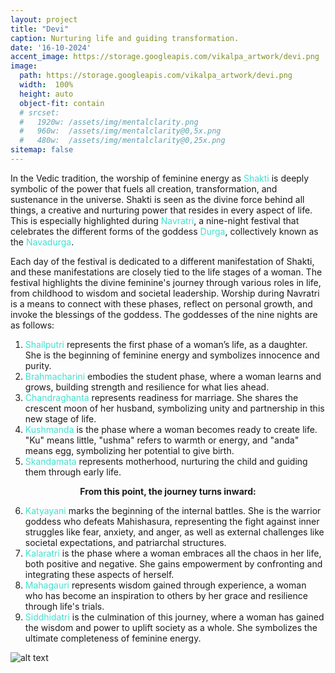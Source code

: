 ```yaml
---
layout: project
title: "Devi"
caption: Nurturing life and guiding transformation.
date: '16-10-2024'
accent_image: https://storage.googleapis.com/vikalpa_artwork/devi.png  
image: 
  path: https://storage.googleapis.com/vikalpa_artwork/devi.png
  width:  100%
  height: auto
  object-fit: contain
  # srcset: 
  #   1920w: /assets/img/mentalclarity.png
  #   960w:  /assets/img/mentalclarity@0,5x.png
  #   480w:  /assets/img/mentalclarity@0,25x.png
sitemap: false
---
```

In the Vedic tradition, the worship of feminine energy as <span style="color:turquoise">Shakti</span> is deeply symbolic of the power that fuels all creation, transformation, and sustenance in the universe. Shakti is seen as the divine force behind all things, a creative and nurturing power that resides in every aspect of life. This is especially highlighted during <span style="color:turquoise">Navratri</span>, a nine-night festival that celebrates the different forms of the goddess <span style="color:turquoise">Durga</span>, collectively known as the <span style="color:turquoise">Navadurga</span>.

Each day of the festival is dedicated to a different manifestation of Shakti, and these manifestations are closely tied to the life stages of a woman. The festival highlights the divine feminine's journey through various roles in life, from childhood to wisdom and societal leadership. Worship during Navratri is a means to connect with these phases, reflect on personal growth, and invoke the blessings of the goddess. The goddesses of the nine nights are as follows:

<ol>
  <li><span style="color:turquoise">Shailputri</span> represents the first phase of a woman’s life, as a daughter. She is the beginning of feminine energy and symbolizes innocence and purity.</li>
  <li><span style="color:turquoise">Brahmacharini</span> embodies the student phase, where a woman learns and grows, building strength and resilience for what lies ahead.</li>
  <li><span style="color:turquoise">Chandraghanta</span> represents readiness for marriage. She shares the crescent moon of her husband, symbolizing unity and partnership in this new stage of life.</li>
  <li><span style="color:turquoise">Kushmanda</span> is the phase where a woman becomes ready to create life. "Ku" means little, "ushma" refers to warmth or energy, and "anda" means egg, symbolizing her potential to give birth.</li>
  <li><span style="color:turquoise">Skandamata</span> represents motherhood, nurturing the child and guiding them through early life.</li>
</ol>

<p align="center">
  <b>From this point, the journey turns inward:</b>
</p>

<ol start="6">
  <li><span style="color:turquoise">Katyayani</span> marks the beginning of the internal battles. She is the warrior goddess who defeats Mahishasura, representing the fight against inner struggles like fear, anxiety, and anger, as well as external challenges like societal expectations, and patriarchal structures.</li>
  <li><span style="color:turquoise">Kalaratri</span> is the phase where a woman embraces all the chaos in her life, both positive and negative. She gains empowerment by confronting and integrating these aspects of herself.</li>
  <li><span style="color:turquoise">Mahagauri</span> represents wisdom gained through experience, a woman who has become an inspiration to others by her grace and resilience through life's trials.</li>
  <li><span style="color:turquoise">Siddhidatri</span> is the culmination of this journey, where a woman has gained the wisdom and power to uplift society as a whole. She symbolizes the ultimate completeness of feminine energy.</li>
</ol>





![alt text](https://storage.googleapis.com/vikalpa_artwork/devi.png)